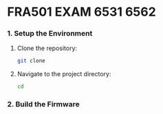 # FRA501 EXAM 6531 6562
### 1. Setup the Environment
1. Clone the repository:
    ```sh
    git clone 
    ```
2. Navigate to the project directory:
    ```sh
    cd 
    ```
### 2. Build the Firmware

